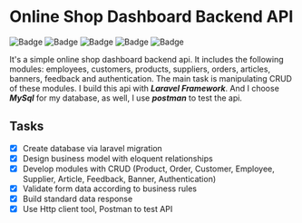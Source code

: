 # Online Shop Dashboard Backend API

![Badge](https://img.shields.io/badge/platform-linux--64%20|%20win--32%20|%20osx--64%20|%20win--64-lightgrey?color=green&style=for-the-badge) ![Badge](https://img.shields.io/badge/Laravel-v8.0-orange?color=orange&style=for-the-badge) ![Badge](https://img.shields.io/badge/PHP-^7.3|^8.0-orange?color=orange&style=for-the-badge) ![Badge](https://img.shields.io/badge/mysql-v5.6-orange?color=orange&style=for-the-badge) ![Badge](https://img.shields.io/badge/LICENSE-MIT-green?color=blue&style=for-the-badge)

It's a simple online shop dashboard backend api. It includes the following modules: employees, customers, products, suppliers, orders, articles, banners, feedback and authentication. The main task is manipulating CRUD of these modules.
I build this api with ***Laravel Framework***. And I choose ***MySql*** for my database, as well, I use ***postman*** to test the api.

## Tasks

-   [x] Create database via laravel migration
-   [x] Design business model with eloquent relationships
-   [x] Develop modules with CRUD (Product, Order, Customer, Employee, Supplier, Article, Feedback, Banner, Authentication)
-   [x] Validate form data according to business rules
-   [x] Build standard data response
-   [x] Use Http client tool, Postman to test API

##
